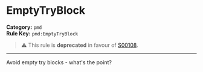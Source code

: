 # EmptyTryBlock
**Category:** `pmd`<br/>
**Rule Key:** `pmd:EmptyTryBlock`<br/>
> :warning: This rule is **deprecated** in favour of [S00108](https://rules.sonarsource.com/java/RSPEC-00108).

-----

Avoid empty try blocks - what's the point?
